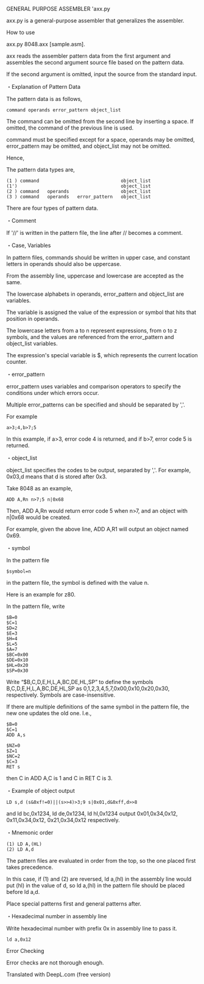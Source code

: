 GENERAL PURPOSE ASSEMBLER 'axx.py

axx.py is a general-purpose assembler that generalizes the assembler.

How to use

axx.py 8048.axx [sample.asm].

axx reads the assembler pattern data from the first argument and assembles the second argument source file based on the pattern data.

If the second argument is omitted, input the source from the standard input.

・Explanation of Pattern Data

The pattern data is as follows,

```
command operands error_pattern object_list 
```

The command can be omitted from the second line by inserting a space. If omitted, the command of the previous line is used.

command must be specified except for a space, operands may be omitted, error_pattern may be omitted, and object_list may not be omitted.

Hence,

The pattern data types are,

```
(1 ) command                              object_list
(1')                                      object_list
(2 ) command   operands                   object_list
(3 ) command   operands   error_pattern   object_list
```

There are four types of pattern data.

・Comment

If '//' is written in the pattern file, the line after // becomes a comment.

・Case, Variables

In pattern files, commands should be written in upper case, and constant letters in operands should also be uppercase.

From the assembly line, uppercase and lowercase are accepted as the same.

The lowercase alphabets in operands, error_pattern and object_list are variables.

The variable is assigned the value of the expression or symbol that hits that position in operands.

The lowercase letters from a to n represent expressions, from o to z symbols, and the values are referenced from the error_pattern and object_list variables.

The expression's special variable is $, which represents the current location counter.

・error_pattern

error_pattern uses variables and comparison operators to specify the conditions under which errors occur.

Multiple error_patterns can be specified and should be separated by ','.

For example

```
a>3;4,b>7;5
```

In this example, if a>3, error code 4 is returned, and if b>7, error code 5 is returned.

・object_list

object_list specifies the codes to be output, separated by ','. For example, 0x03,d means that d is stored after 0x3.

Take 8048 as an example,

```
ADD A,Rn n>7;5 n|0x68
```

Then, ADD A,Rn would return error code 5 when n>7, and an object with n|0x68 would be created.

For example, given the above line, ADD A,R1 will output an object named 0x69.

・symbol

In the pattern file

```
$symbol=n
```

in the pattern file, the symbol is defined with the value n.

Here is an example for z80.

In the pattern file, write

```
$B=0
$C=1
$D=2
$E=3
$H=4
$L=5
$A=7
$BC=0x00
$DE=0x10
$HL=0x20
$SP=0x30
```

Write “$B,C,D,E,H,L,A,BC,DE,HL,SP” to define the symbols B,C,D,E,H,L,A,BC,DE,HL,SP as 0,1,2,3,4,5,7,0x00,0x10,0x20,0x30, respectively. Symbols are case-insensitive.

If there are multiple definitions of the same symbol in the pattern file, the new one updates the old one. I.e.,

```
$B=0
$C=1
ADD A,s

$NZ=0
$Z=1
$NC=2
$C=3
RET s
```

then C in ADD A,C is 1 and C in RET C is 3.

・Example of object output

```
LD s,d (s&0xf!=0)||(s>>4)>3;9 s|0x01,d&0xff,d>>8
```

and ld bc,0x1234, ld de,0x1234, ld hl,0x1234 output 0x01,0x34,0x12, 0x11,0x34,0x12, 0x21,0x34,0x12 respectively.

・Mnemonic order

```
(1) LD A,(HL)
(2) LD A,d
```

The pattern files are evaluated in order from the top, so the one placed first takes precedence.

In this case, if (1) and (2) are reversed, ld a,(hl) in the assembly line would put (hl) in the value of d, so ld a,(hl) in the pattern file should be placed before ld a,d.

Place special patterns first and general patterns after.

・Hexadecimal number in assembly line

Write hexadecimal number with prefix 0x in assembly line to pass it.

```
ld a,0x12
```

Error Checking

Error checks are not thorough enough.


Translated with DeepL.com (free version)
